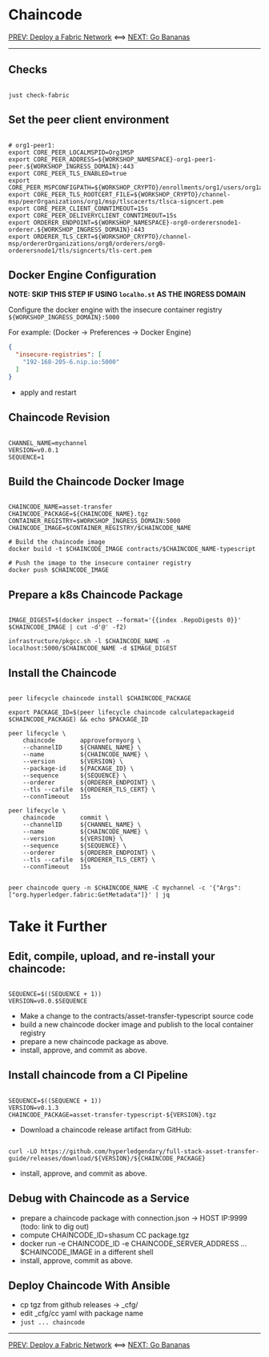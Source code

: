 # Chaincode

[PREV: Deploy a Fabric Network](20-fabric.md) <==> [NEXT: Go Bananas](40-bananas.md)

---

## Checks

```shell

just check-fabric

```


## Set the peer client environment

```shell

# org1-peer1:
export CORE_PEER_LOCALMSPID=Org1MSP
export CORE_PEER_ADDRESS=${WORKSHOP_NAMESPACE}-org1-peer1-peer.${WORKSHOP_INGRESS_DOMAIN}:443
export CORE_PEER_TLS_ENABLED=true
export CORE_PEER_MSPCONFIGPATH=${WORKSHOP_CRYPTO}/enrollments/org1/users/org1admin/msp
export CORE_PEER_TLS_ROOTCERT_FILE=${WORKSHOP_CRYPTO}/channel-msp/peerOrganizations/org1/msp/tlscacerts/tlsca-signcert.pem
export CORE_PEER_CLIENT_CONNTIMEOUT=15s
export CORE_PEER_DELIVERYCLIENT_CONNTIMEOUT=15s
export ORDERER_ENDPOINT=${WORKSHOP_NAMESPACE}-org0-orderersnode1-orderer.${WORKSHOP_INGRESS_DOMAIN}:443
export ORDERER_TLS_CERT=${WORKSHOP_CRYPTO}/channel-msp/ordererOrganizations/org0/orderers/org0-orderersnode1/tls/signcerts/tls-cert.pem

```

## Docker Engine Configuration

**NOTE: SKIP THIS STEP IF USING `localho.st` AS THE INGRESS DOMAIN**

Configure the docker engine with the insecure container registry `${WORKSHOP_INGRESS_DOMAIN}:5000`

For example:  (Docker -> Preferences -> Docker Engine)
```json
{
  "insecure-registries": [
    "192-168-205-6.nip.io:5000"
  ]
}
```

- apply and restart

## Chaincode Revision

```shell

CHANNEL_NAME=mychannel
VERSION=v0.0.1
SEQUENCE=1

```

## Build the Chaincode Docker Image

```shell

CHAINCODE_NAME=asset-transfer
CHAINCODE_PACKAGE=${CHAINCODE_NAME}.tgz
CONTAINER_REGISTRY=$WORKSHOP_INGRESS_DOMAIN:5000
CHAINCODE_IMAGE=$CONTAINER_REGISTRY/$CHAINCODE_NAME

# Build the chaincode image
docker build -t $CHAINCODE_IMAGE contracts/$CHAINCODE_NAME-typescript

# Push the image to the insecure container registry
docker push $CHAINCODE_IMAGE

```


## Prepare a k8s Chaincode Package

```shell

IMAGE_DIGEST=$(docker inspect --format='{{index .RepoDigests 0}}' $CHAINCODE_IMAGE | cut -d'@' -f2)

infrastructure/pkgcc.sh -l $CHAINCODE_NAME -n localhost:5000/$CHAINCODE_NAME -d $IMAGE_DIGEST

```

## Install the Chaincode

```shell

peer lifecycle chaincode install $CHAINCODE_PACKAGE

export PACKAGE_ID=$(peer lifecycle chaincode calculatepackageid $CHAINCODE_PACKAGE) && echo $PACKAGE_ID

peer lifecycle \
	chaincode       approveformyorg \
	--channelID     ${CHANNEL_NAME} \
	--name          ${CHAINCODE_NAME} \
	--version       ${VERSION} \
	--package-id    ${PACKAGE_ID} \
	--sequence      ${SEQUENCE} \
	--orderer       ${ORDERER_ENDPOINT} \
	--tls --cafile  ${ORDERER_TLS_CERT} \
	--connTimeout   15s

peer lifecycle \
	chaincode       commit \
	--channelID     ${CHANNEL_NAME} \
	--name          ${CHAINCODE_NAME} \
	--version       ${VERSION} \
	--sequence      ${SEQUENCE} \
	--orderer       ${ORDERER_ENDPOINT} \
	--tls --cafile  ${ORDERER_TLS_CERT} \
	--connTimeout   15s

```

```shell

peer chaincode query -n $CHAINCODE_NAME -C mychannel -c '{"Args":["org.hyperledger.fabric:GetMetadata"]}' | jq

```


# Take it Further

## Edit, compile, upload, and re-install your chaincode:

```shell

SEQUENCE=$((SEQUENCE + 1))
VERSION=v0.0.$SEQUENCE

```

- Make a change to the contracts/asset-transfer-typescript source code
- build a new chaincode docker image and publish to the local container registry  
- prepare a new chaincode package as above.
- install, approve, and commit as above.


## Install chaincode from a CI Pipeline

```shell

SEQUENCE=$((SEQUENCE + 1))
VERSION=v0.1.3
CHAINCODE_PACKAGE=asset-transfer-typescript-${VERSION}.tgz

```

- Download a chaincode release artifact from GitHub:
```shell

curl -LO https://github.com/hyperledgendary/full-stack-asset-transfer-guide/releases/download/${VERSION}/${CHAINCODE_PACKAGE}

```

- install, approve, and commit as above.


## Debug with Chaincode as a Service

- prepare a chaincode package with connection.json -> HOST IP:9999  (todo: link to dig out)
- compute CHAINCODE_ID=shasum CC package.tgz
- docker run -e CHAINCODE_ID -e CHAINCODE_SERVER_ADDRESS ... $CHAINCODE_IMAGE in a different shell
- install, approve, commit as above.


## Deploy Chaincode With Ansible

- cp tgz from github releases -> _cfg/
- edit _cfg/cc yaml with package name
- `just ... chaincode`  


---

[PREV: Deploy a Fabric Network](20-fabric.md) <==> [NEXT: Go Bananas](40-bananas.md)

